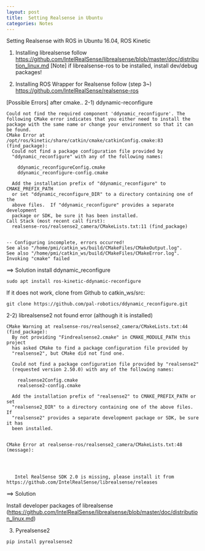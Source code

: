 ```yaml
---
layout: post
title:  Setting Realsense in Ubuntu
categories: Notes
---
```


Setting Realsense with ROS in Ubuntu 16.04, ROS Kinetic 

1. Installing librealsense
follow
https://github.com/IntelRealSense/librealsense/blob/master/doc/distribution_linux.md
[Note] if librealsense-ros to be installed, install dev/debug packages!

2. Installing ROS Wrapper for Realsense
follow (step 3~)
https://github.com/IntelRealSense/realsense-ros

[Possible Errors] after cmake..
2-1) ddynamic-reconfigure
```
Could not find the required component 'ddynamic_reconfigure'. The following CMake error indicates that you either need to install the package with the same name or change your environment so that it can be found.
CMake Error at /opt/ros/kinetic/share/catkin/cmake/catkinConfig.cmake:83 (find_package):
  Could not find a package configuration file provided by
  "ddynamic_reconfigure" with any of the following names:

    ddynamic_reconfigureConfig.cmake
    ddynamic_reconfigure-config.cmake

  Add the installation prefix of "ddynamic_reconfigure" to CMAKE_PREFIX_PATH
  or set "ddynamic_reconfigure_DIR" to a directory containing one of the
  above files.  If "ddynamic_reconfigure" provides a separate development
  package or SDK, be sure it has been installed.
Call Stack (most recent call first):
  realsense-ros/realsense2_camera/CMakeLists.txt:11 (find_package)


-- Configuring incomplete, errors occurred!
See also "/home/pmi/catkin_ws/build/CMakeFiles/CMakeOutput.log".
See also "/home/pmi/catkin_ws/build/CMakeFiles/CMakeError.log".
Invoking "cmake" failed
```
==> Solution
install ddynamic_reconfigure
```
sudo apt install ros-kinetic-ddynamic-reconfigure
```
If it does not work, clone from Github to catkin_ws/src:
```
git clone https://github.com/pal-robotics/ddynamic_reconfigure.git
```


2-2) librealsense2 not found error (although it is installed)
```
CMake Warning at realsense-ros/realsense2_camera/CMakeLists.txt:44 (find_package):
  By not providing "Findrealsense2.cmake" in CMAKE_MODULE_PATH this project
  has asked CMake to find a package configuration file provided by
  "realsense2", but CMake did not find one.

  Could not find a package configuration file provided by "realsense2"
  (requested version 2.50.0) with any of the following names:

    realsense2Config.cmake
    realsense2-config.cmake

  Add the installation prefix of "realsense2" to CMAKE_PREFIX_PATH or set
  "realsense2_DIR" to a directory containing one of the above files.  If
  "realsense2" provides a separate development package or SDK, be sure it has
  been installed.


CMake Error at realsense-ros/realsense2_camera/CMakeLists.txt:48 (message):
  

  

   Intel RealSense SDK 2.0 is missing, please install it from https://github.com/IntelRealSense/librealsense/releases
```
==> Solution

Install developer packages of librealsense (https://github.com/IntelRealSense/librealsense/blob/master/doc/distribution_linux.md)


3. Pyrealsense2
```
pip install pyrealsense2
```
